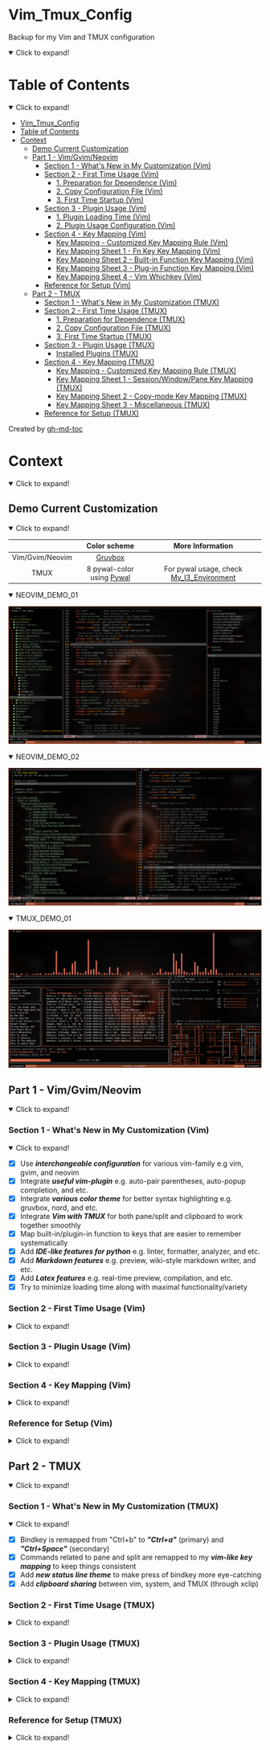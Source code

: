 # Vim_Tmux_Config
Backup for my Vim and TMUX configuration

<details open>
<summary>Click to expand!</summary>

Table of Contents
=================
<details open>
<summary>Click to expand!</summary>

* [Vim_Tmux_Config](#vim_tmux_config)
* [Table of Contents](#table-of-contents)
* [Context](#context)
   * [Demo Current Customization](#demo-current-customization)
   * [Part 1 - Vim/Gvim/Neovim](#part-1---vimgvimneovim)
      * [Section 1 - What's New in My Customization (Vim)](#section-1---whats-new-in-my-customization-vim)
      * [Section 2 - First Time Usage (Vim)](#section-2---first-time-usage-vim)
         * [1. Preparation for Dependence (Vim)](#1-preparation-for-dependence-vim)
         * [2. Copy Configuration File (Vim)](#2-copy-configuration-file-vim)
         * [3. First Time Startup (Vim)](#3-first-time-startup-vim)
      * [Section 3 - Plugin Usage (Vim)](#section-3---plugin-usage-vim)
         * [1. Plugin Loading Time (Vim)](#1-plugin-loading-time-vim)
         * [2. Plugin Usage Configuration (Vim)](#2-plugin-usage-configuration-vim)
      * [Section 4 - Key Mapping (Vim)](#section-4---key-mapping-vim)
         * [Key Mapping - Customized Key Mapping Rule (Vim)](#key-mapping---customized-key-mapping-rule-vim)
         * [Key Mapping Sheet 1 - Fn Key Key Mapping (Vim)](#key-mapping-sheet-1---fn-key-key-mapping-vim)
         * [Key Mapping Sheet 2 - Built-in Function Key Mapping (Vim)](#key-mapping-sheet-2---built-in-function-key-mapping-vim)
         * [Key Mapping Sheet 3 - Plug-in Function Key Mapping (Vim)](#key-mapping-sheet-3---plug-in-function-key-mapping-vim)
         * [Key Mapping Sheet 4 - Vim Whichkey (Vim)](#key-mapping-sheet-4---vim-whichkey-vim)
      * [Reference for Setup (Vim)](#reference-for-setup-vim)
   * [Part 2 - TMUX](#part-2---tmux)
      * [Section 1 - What's New in My Customization (TMUX)](#section-1---whats-new-in-my-customization-tmux)
      * [Section 2 - First Time Usage (TMUX)](#section-2---first-time-usage-tmux)
         * [1. Preparation for Dependence (TMUX)](#1-preparation-for-dependence-tmux)
         * [2. Copy Configuration File (TMUX)](#2-copy-configuration-file-tmux)
         * [3. First Time Startup (TMUX)](#3-first-time-startup-tmux)
      * [Section 3 - Plugin Usage (TMUX)](#section-3---plugin-usage-tmux)
         * [Installed Plugins (TMUX)](#installed-plugins-tmux)
      * [Section 4 - Key Mapping (TMUX)](#section-4---key-mapping-tmux)
         * [Key Mapping - Customized Key Mapping Rule (TMUX)](#key-mapping---customized-key-mapping-rule-tmux)
         * [Key Mapping Sheet 1 - Session/Window/Pane Key Mapping (TMUX)](#key-mapping-sheet-1---sessionwindowpane-key-mapping-tmux)
         * [Key Mapping Sheet 2 - Copy-mode Key Mapping (TMUX)](#key-mapping-sheet-2---copy-mode-key-mapping-tmux)
         * [Key Mapping Sheet 3 - Miscellaneous (TMUX)](#key-mapping-sheet-3---miscellaneous-tmux)
      * [Reference for Setup (TMUX)](#reference-for-setup-tmux)

Created by [gh-md-toc](https://github.com/ekalinin/github-markdown-toc)

</details>

# Context
<details open>
<summary>Click to expand!</summary>

## Demo Current Customization
<details open>
<summary>Click to expand!</summary>

|                 | Color scheme                                                     | More Information                                                                           |
| :-------------: | :--------------------------------------------------------------: | :----------------------------------------------------------------------------------------: |
| Vim/Gvim/Neovim | [Gruvbox](https://github.com/morhetz/gruvbox)                    |                                                                                            |
| TMUX            | 8 pywal-color using [Pywal](https://github.com/dylanaraps/pywal) | For pywal usage, check [My_I3_Environment](https://github.com/JordanWu1997/I3_Sway_Config) |


<details open>
<summary>NEOVIM_DEMO_01</summary>

![alt text](./demo/NEOVIM_DEMO_01.png "Title")

</details>

<details open>
<summary>NEOVIM_DEMO_02</summary>

![alt text](./demo/NEOVIM_DEMO_02.png "Title")

</details>

<details open>
<summary>TMUX_DEMO_01</summary>

![alt text](./demo/TMUX_DEMO_01.png "Title")

</details>
</details>

## Part 1 - Vim/Gvim/Neovim
<details open>
<summary>Click to expand!</summary>

### Section 1 - What's New in My Customization (Vim)
<details open>
<summary>Click to expand!</summary>

- [x] Use **_interchangeable configuration_** for various vim-family e.g vim, gvim, and neovim
- [x] Integrate **_useful vim-plugin_** e.g. auto-pair parentheses, auto-popup completion, and etc.
- [x] Integrate **_various color theme_** for better syntax highlighting e.g. gruvbox, nord, and etc.
- [x] Integrate **_Vim with TMUX_** for both pane/split and clipboard to work together smoothly
- [x] Map built-in/plugin-in function to keys that are easier to remember systematically
- [x] Add **_IDE-like features for python_** e.g. linter, formatter, analyzer, and etc.
- [x] Add **_Markdown features_** e.g. preview, wiki-style markdown writer, and etc.
- [x] Add **_Latex features_** e.g. real-time preview, compilation, and etc.
- [x] Try to minimize loading time along with maximal functionality/variety

</details>

### Section 2 - First Time Usage (Vim)
<details>
<summary>Click to expand!</summary>

#### 1. Preparation for Dependence (Vim)

1. Common Requirement
- __Curl__ [for plugin manager setup]
    ```bash
    # For Fedora
    dnf install curl
    ```
- __Web browser with markdown extension__ (e.g. google-chrome, Firefox, and etc.) [for markdown preview]
    ```bash
    # For Fedora
    dnf install firefox
    ```
- __PDF viewer__ (e.g. zathura, Okular) [for latex preview]
    ```bash
    # For Fedora
    dnf install zathura*
    ```

2. Requirement for Diverse Vim
- __Vim__
    - version >= __7.0__
    - clipboard option is on (+clipboard) [for sharing system clipboard]
    - python3 option is on (+python3/dyn) [for python completion]
    ```bash
    # Check vim version and other options
    vim --version
    ```
- __Gvim__
    - version >= __7.0__
    - gvim already shipped with clipboard and python3 options
    ```bash
    # Check gvim version and other options
    vim --version
    ```
- __Neovim__
    - version >= __0.4__
    - neovim already shipped with clipboard and python3 options
    ```bash
    # Check nvim version and other options
    nvim --version
    ```
3. Requirement for Python Completion
- __ipython__ (version >= __7.20__) [python consoler]
    ```bash
    # Python3
    pip install ipython
    ```
- __jedi__ for jedi [python code analyzer]
    ```bash
    # Python3
    pip install jedi
    ```
- __pynvim__ for deoplete neovim plugin usage [python code analyzer]
    ```bash
    # Python3
    pip install pynvim
    ```
- __ipdb__ for ipdb [python breakpoint maker]
    ```bash
    # Python3
    pip install ipdb
    ```

4. Requirements for Basic Latex Compilation
- __texlive__ [latex suite]
    ```bash
    # For Fedora
    dnf install texlive-scheme-basic
    ```

#### 2. Copy Configuration File (Vim)
- __Vim/Gvim__
    1. copy "vimrc" to $HOME (current user's home)
    2. rename "vimrc" to ".vimrc"
    ```bash
    cp vimrc $HOME/.vimrc
    ```
- __Neovim__
    1. copy "vimrc" to $HOME/.config/nvim (create one if not exists)
    2. rename "vimrc" to "init.vim"
    ```bash
    mkdir -p $HOME/nvim
    cp vimrc $HOME/nvim/init.vim
    ```

#### 3. First Time Startup (Vim)
- Following installation should start automatically at the first time startup
    1. vim-plug (plug manager) installation via __curl__
        - If not working, try manually install vim-plug (also within this repository)
            ```bash
            # For vim/gvim
            cp -r vim/autoload $HOME/.vim
            # For neovim
            cp -r vim/autoload $HOME/.config/nvim
            ```
    2. vim plugin installation via __vim-plug__
        - If not working, try manually install vim-Plug
            ```bash
            # In vim command line mode
            :Pluginstall
            ```

</details>

### Section 3 - Plugin Usage (Vim)
<details>
<summary>Click to expand!</summary>

#### 1. Plugin Loading Time (Vim)
- Enable too much plugins may slow down your vim. You can check your loading time with following command
- For managing plugins enable/disable, see next section (Plugin usage configuration)
```bash
# For vim/gvim
vim --startuptime /tmp/startup.log FILE_TO_TEST +q && vim /tmp/startup.log
# For neovim
vim --startuptime /tmp/startup.log FILE_TO_TEST +q && vim /tmp/startup.log
```

#### 2. Plugin Usage Configuration (Vim)
for more details, check sections in vimrc

- Plugin usage can be configured in the first section of vimrc
    ```vim
    " ============================================================================
    " Vim and Neovim settings
    " ============================================================================
    " Select vim-plug to load, set GUI color (real color) support, and etc.
    " Assign 0 to disable plug option
    ```
- Detect using neovim or not (automatic detection)
    - Neovim is better for loading tons of plugins
    - Neovim configuration path is different from vim
    ```vim
    " Use vim or neovim (Auto-detect)
    let USING_NEOVIM = has('nvim')
    let USING_VIM = !USING_NEOVIM
    ```
- Check if using vim 8.0 or higher
    - If vim version is less than 8.0, some function is not available (e.g. terminal)
    - Required for
        - [Built-in] terminal mode
        - [Plug-in] vim-polyglot (multi-language support)
        - [Plug-in] ale (multi-languages syntax highlight)
    ```vim
    " Check if vim version >= 8.0 (also for neovim >= 0.5)
    let USING_VIM8 = 1
    ```
- Customize vim color scheme
    - For fancy symbol support, nerd font is needed (check https://github.com/ryanoasis/nerd-fonts )
    - For pywal theme support, pywal is needed (check https://github.com/dylanaraps/pywal ),
      also remember to change the directory path to your $HOME/.cache/wal
    ```vim
    " Customize vim theme (Include colorscheme and statusline)
    let USING_CUSTOMIZED_THEME = 1
    " Fancy symbols (Mainly affect lightline and nerdtree icon)
    let USING_FANCY_SYMBOLS = 1
    " Wal theme support (Xresources colortheme support, check pywal)
    "let USING_WAL_THEME = isdirectory('/home/jordankhwu/.cache/wal')
    let USING_WAL_THEME = 0
    ```
- Extra vim-plug
    - Extra plug for productivity (or enhance vim-built in function)
    - Including
        - [Plug-in] vim-startify (start page for empty buffer)
        - [Plug-in] goyo (distraction-free editor)
        - [Plug-in] limelight (light-off with goyo)
        - [Plug-in] yankring (clipboard history)
        - [Plug-in] vim-peekaboo (vim register viewer/manager)
        - [Plug-in] vim-markbar (vim mark viewer/manager)
        - [Plug-in] vim-easymotion (physical movement)
        - [Plug-in] AutoComplPop (auto completion pop-up)
        - [Plug-in] FixedTaskList (find TODO tag in vim)
        - [Plug-in] vim-hexokinase (hex color code color highlight support)
    ```vim
    " Extra vim-plug (Include easymotion, yankring, autocolpop, and etc.)
    let USING_EXTRA_PLUG = 1
    ```
- Coding tool vim-plug
    - Tools for coding, git, language syntax highlight
    - Including
        - [Plug-in] vim-polyglot (multi-language support)
        - [Plug-in] ale (multi-language syntax highlight)
        - [Plug-in] neoformat (code formatter)
        - [Plug-in] rainbow (pair bracket highlight)
        - [Plug-in] indentLine (indent line indicator)
        - [Plug-in] vim-indent-guides (indent highlight)
        - [Plug-in] vim-indent-object (add indent object to vim)
        - [Plug-in] vim-visual-multi (multiple cursors)
        - [Plug-in] vim-fugitive (git toolbox)
        - [Plug-in] vim-gitgutter (git diff highlight)
    ```vim
    " Coding tools vim-plug (Include syntax support, git function, and etc.)
    let USING_CODING_TOOL_PLUG = 1
    ```
- Python completion vim-plug
    - Tools for python completion
    - Requirements must be satisfied (check python completion preparation at the first session)
    - Including
        - [Plug-in] nvim-yarp (yet another remote plugin framework for neovim)
        - [Plug-in] vim-hug-neovim-rpc (plugin bridge from neovim to vim)
        - [Plug-in] deoplete-jedi (python completion)
        - [Plug-in] jedi-vim (definition and feature finder)
    ```vim
    " Python Completion (Use deoplete and jedi, neovim is recommended to be used)
    let USING_PYTHON_COMPLETION = 1
    " Python that used to install jedi, pynvim and python packages for completion
    let PYTHON_FOR_COMPLETION = '/home/jordankhwu/anaconda3/bin/python'
    ```
- GUI support
    - Functions for external GUI software
    - Requires
        - Latex previewer
        - Markdown previewer
    ```vim
    " Support of external GUI software (e.g. Okular, Google-chrome, and etc.)
    let USING_GUI_SOFTWARE = 1
    " Web browser for markdown preview
    let WEBBROWSER = 'brave-browser'
    ```

</details>

### Section 4 - Key Mapping (Vim)
<details>
<summary>Click to expand!</summary>

#### Key Mapping - Customized Key Mapping Rule (Vim)
<details open>
<summary>Click to expand!</summary>

> _1. Key Mapping should not be much different from the original VIM_
- To make life easier instead of filled up with bloated key mapping
> _2. Every function (motion) should start with a leader key for most of time_
- To prevent conflict with built-in hotkey or other program hotkeys
- In this configuration, leader key is __SPACE__ key
> 3. _Key mapping should be related to the name of the function_
- Make it easier to remember or connect
- e.g. "no wrap" function is mapped to `[Space]`+`[w]`+`[p]`

</details>

#### Key Mapping Sheet 1 - Fn Key Key Mapping (Vim)
<details>
<summary>Click to expand!</summary>

1. Function Key Key Mapping

| VIM-Mode | Key Mapping      | Function                        | Description                      | Note                                                    |
| :------: | :--------------: | :-----------------------------: | :------------------------------: | :-----------------------------------------------------: |
| N/V      | (`[LK]`)+`[F1]`  | (Previous)/Next Buffer          | Switch between buffers           |                                                         |
| N/V      | (`[LK]`)+`[F2]`  | (Previous)/Next Tab             | Switch between tabs              |                                                         |
| N/V      | `[F3]`           | Nerdtree current file           | Show current file location       |                                                         |
| N/V      | `[LK]`+`[F3]`    | Toggle Nerdtree                 | On/Off NerdTree plugin           |                                                         |
| N/V      | `[F4]`           | Markdown/Latex previewer        | Open external Viewer             | Only for .md or .tex file                               |
| N/V      | `[LK]`+`[F4]`    | Toggle Tagbar                   | On/Off Tagbar plugin             |                                                         |
| N/V      | (`[LK]`)+`[F5]`  | Toggle (Rel)/Abs line number    | On/Off rel/abs line number       |                                                         |
| N/V      | `[F6]`           | Toggle fold column (short-4)    | On/Off fold column (short-4)     | For easier code fold visualization                      |
| N/V      | `[LK]`+`[F6]`    | Toggle fold column (long-8)     | On/Off fold column (long-8)      | For easier code fold visualization                      |
| N/V      | `[F7]`           | Toggle show line border         | On/Off highlight 79th character  | VIM recommends at most 78 characters for one line       |
| N/V      | `[LK]`+`[F7]`    | Toggle show line border         | On/Off highlight 79th column     | VIM recommends at most 78 characters for one line       |
| N/V      | `[F8]`           | Toggle highlight comment        | On/Off highlight code comment    | Assign brighter color to comment to highlight it        |
| N/V      | `[LK]`+`[F8]`    | Toggle highlight fold           | On/Off highlight  vim fold       | Assign brighter color to comment to highlight it        |
| N/V      | `[F9]`           | Toggle indent highlight (line)  | On/Off indent highlight (line)   |                                                         |
| N/V      | `[LK]`+`[F9]`    | Toggle indent highlight (block) | On/Off indent highlight (block)  |                                                         |
| N/V      | (`[LK]`)+`[F10]` | (Load)/Save vim layout          | Load/Save vim layout             | Including pane split, folds, and etc.                   |
| N/V      | (`[LK]`)+`[F11]` | (Off)/On synchronized cursor    | Off/On synchronized cursor       | Need to execute in every pane that wants to synchronize |
| N/V      | (`[LK]`)+`[F12]` | (Exit)/Enter terminal mode      | Exit/Enter terminal mode         |                                                         |

</details>

#### Key Mapping Sheet 2 - Built-in Function Key Mapping (Vim)
<details>
<summary>Click to expand!</summary>

1. Buffer/Tab Key Mapping

| VIM-Mode | Key Mapping              | Function               | Description            | Note |
| :------: | :----------------------: | :--------------------: | :--------------------: | :--: |
| N/V      | `[LK]`+`[b]`+`[b]`       | Add new buffer         | Add new buffer         |      |
| N/V      | `[LK]`+`[b]`+`[d]`+`[d]` | Close current buffer   | Close current buffer   |      |
| N/V      | `[LK]`+`[Shift]`+`[j/k]` | Go to next/prev buffer | Go to next/prev buffer |      |
| N/V      | `[LK]`+`[t]`+`[t]`       | Add new tab            | Add new tab            |      |
| N/V      | `[LK]`+`[t]`+`[d]`+`[d]` | Close current tab      | Close current tab      |      |
| N/V      | `[LK]`+`[Shift]`+`[l/h]` | Go to next/prev tab    | Go to next/prev tab    |      |
| N/V      | `[LK]`+`[Shift]`+`[./,]` | Move tab to next/prev  | Move tab to next/prev  |      |

2. Split/Window Key Mapping

| VIM-Mode | Key Mapping                          | Function                          | Description                        | Note                                                            |
| :------: | :----------------------------------: | :-------------------------------: | :--------------------------------: | :-------------------------------------------------------------: |
| N/V      | `[Ctrl]`+`[w]`+`[s/v]`               | Add new split Horizontal/Vertical | Add new split Horizontal/Vertical  |                                                                 |
| N/V      | `[Ctrl]`+`[h/j/k/l]`                 | Move between vim splits           | Move between splits (L/D/U/R)      | With plugin, you can even move between TMUX pane and VIM splits |
| N/V      | `[Ctrl]`+`[w]`+`[h/j/k/l]`           | Move between vim splits           | Move between splits (L/D/U/R)      |                                                                 |
| N/V      | `[Ctrl]`+`[w]`+`[Shift]`+`[h/j/k/l]` | Move current split (L/D/U/R)      | Move current split (L/D/U/R)       |                                                                 |
| N/V      | `[Alt]`+`[h/j/k/l]`                  | Resize current split size         | Resize current split size          |                                                                 |
| N/V      | `[Ctrl]`+`[w]`+`[=]`                 | Re-split splits equally           | Re-split splits equally            | Here =(equal sign) for equally split                            |
| N/V      | `[LK]`+`[r]`+`[1/2]`                 | Resize current split to 10/20rows | Resize current split to 10/20 rows | For terminal pane resize                                        |

3. Code Folding Key Mapping

| VIM-Mode | Key Mapping             | Function                     | Description                              | Note         |
| :------: | :---------------------: | :--------------------------: | :--------------------------------------: | :----------: |
| N/V      | (`[LK]`)+`[F10]`        | Load/Save layout and folding | Load/Save current split and code folding |              |
| N/V      | `[z]`+`[k/j]`           | Go to Prev/Next folding      | Go to Prev/Next folding                  | Vim built-in |
| N/V      | `[z]`+`[o/c]`           | Open/Close current folding   | Open/Close current folding               | Vim built-in |
| N/V      | `[z]`+`[Shift]`+`[r/m]` | Show/Close all foldings      | Show/Close all foldings                  | Vim built-in |
| V        | `[Shift]`+`[k/j]`       | Move selection block up/down | Move selection block up/down             |              |

4. Diff Mode Key Mapping

| VIM-Mode | Key Mapping          | Function                           | Description                        | Note                                        |
| :------: | :------------------: | :--------------------------------: | :--------------------------------: | :-----------------------------------------: |
| N/V      | `[LK]`+`[d]`+`[s/v]` | Add diff split Horizontal/Vertical | Add diff split Horizontal/Vertical |                                             |
| N/V      | `[Lk]`+`[d]`+`[j/k]` | Jump to next/prev diff             | Jump to next/prev diff             |                                             |
| N/V      | `[Lk]`+`[d]`+`[g]`   | Get diff from neighbor pane        | Get diff from neighbor pane        | Recommend to use with visual mode selection |
| N/V      | `[Lk]`+`[d]`+`[p]`   | Put diff to neighbor pane          | Put diff to neighbor pane          | Recommend to use with visual mode selection |
| N/V      | `[Lk]`+`[d]`+`[u]`   | Update diff                        | Update diff                        |                                             |

5. Spell Mode Key Mapping

| VIM-Mode | Key Mapping              | Function                                   | Description                                | Note                              |
| :------: | :----------------------: | :----------------------------------------: | :----------------------------------------: | :-------------------------------: |
| N/V      | `[LK]`+`[s]`             | Toggle spell mode                          | Toggle spell mode                          | Here s for (s)pell                |
| N/V      | `[LK]`+`[s]`+`[j/k]`     | Jump to prev/next bad word                 | Jump to pre/next bad word                  |                                   |
| N/V      | `[LK]`+`[s]`+`[a]`+`[g]` | Add word to good word list spell mode      | Add word to good word list spell mode      | Here a for (a)dd, g for (g)ood    |
| N/V      | `[LK]`+`[s]`+`[r]`+`[g]` | Remove word from good word list spell mode | Remove word from good word list spell mode | Here r for (r)emove, g for (g)ood |
| N/V      | `[LK]`+`[s]`+`[a]`+`[b]` | Add word to bad word list spell mode       | Add word to bad word list spell mode       | Here a for (a)dd, b for (b)ad     |
| N/V      | `[LK]`+`[s]`+`[r]`+`[b]` | Remove word from bad word list spell mode  | Remove word from bad word list spell mode  | Here r for (r)emove, b for (b)ad  |


6. Miscellaneous Function Key Mapping

| VIM-Mode | Key Mapping           | Function                          | Description                       | Note                                            |
| :------: | :-------------------: | :-------------------------------: | :-------------------------------: | :---------------------------------------------: |
| I        | `[k]`+`[j]`           | Esc (escape form insert mode)     | Esc (escape form insert mode)     |                                                 |
| N/V      | `[Shift]`+`[k]`       | Search current word in manual     | Search current word in manual     |                                                 |
| N/V      | `[LK]`+`[d]`+`[d]`    | Close current buffer              | Close current buffer              | Here d for (d)eletion                           |
| N/V      | `[LK]`+`[w]`+`[p]`    | Toggle line wrap                  | On/Off line wrap                  | Here wp for (w)ra(p)                            |
| N/V      | `[LK]`+`[s]`+`[t]`    | Toggle list (trailing chars)      | On/Off list (trailing characters) | Here st for li(s)(t)                            |
| N/V      | `[LK]`+`[/]`          | Toggle search highlight           | On/Off search highlight           |                                                 |
| N/V      | `[LK]`+`[m]`+`[k]`    | Show all vim marks                | Show all vim marks                | This shows marks using fzf instead vim built-in |
| N/V      | `[LK]`+`[r]`+`[g]`    | Show all vim registers            | Show all vim registers            | Here re for (re)gister                          |
| N/V      | `[LK]`+`[a]`+`[b]`    | Show all vim abbreviates          | Show all vim abbreviates          | Here ab for (ab)reviation                       |
| N/V      | `[LK]`+`[c]`+`[h/v]`  | Toggle Horizontal/Vertical cursor | On/Off Horizontal/Vertical cursor |                                                 |
| N/V      | `[LK]`+`[g]`+`[o/i]`  | Show all cursor jump              | Show all cursor jump              | `[g/Ctrl]`+`[o/i]` jump backwards/forwards      |
| N/V      | `[LK]`+`[g]`+`[;/,]`  | Show all file change              | Show all file change              | `[g]`+`[;/,]` go to earlier/later change        |

</details>

#### Key Mapping Sheet 3 - Plug-in Function Key Mapping (Vim)
<details>
<summary>Click to expand!</summary>

1. File/Code Browsing Key Mapping
- Note: Fzf is needed for file browsing

| VIM-Mode | Key Mapping                     | Function                              | Description                           | Note                       |
| :------: | :-----------------------------: | :-----------------------------------: | :-----------------------------------: | :------------------------: |
| N/V      | `[F3]`                          | Nerdtree Current Files                | Show current file location            |                            |
| N/V      | `[LK]`+`[F3]`                   | Toggle Nerdtree                       | On/Off NerdTree plugin                |                            |
| N        | `[s/v]`                         | Open file in split/vsplit pane        | Open file in split/vsplit pane        | In NERDTree pane           |
| N        | `[g]`+`[s/v]`                   | Preview file in split/vsplit pane     | Preview file in split/vsplit pane     | In NERDTree pane           |
| N        | `[c]`+`[d]`                     | Change pwd to selected location       | Change pwd to selected location       | In NERDTree pane           |
| N        | `[Shift]`+`[c]`+`[Shift]`+`[d]` | Change tree root to selected location | Change tree root to selected location | In NERDTree pane           |
| N/V      | `[LK]`+`[F4]`                   | Toggle Tagbar                         | On/Off Tagbar plugin                  |                            |
| N        | `[LK]`+`[f]`+`[f]`+`[s]`        | List files under input directory      | List files under input directory      |                            |
| N        | `[LK]`+`[f]`+`[l]`+`[c]`        | Locate files matched input            | Locate files matched input name       | Use system locate command  |
| N        | `[LK]`+`[f]`+`[r]`+`[g]`        | Find files with input pattern         | Find files matched input pattern      | Use system ripgrep command |
| N        | `[LK]`+`[f]`+`[f]`+`[t]`        | Select file type for current          | Select file type for current file     |                            |
| N        | `[LK]`+`[f]`+`[c]`+`[d]`        | Show all command in vim now　         | Show all command in vim now           | 　                         |
| N        | `[LK]`+`[f]`+`[n]`+`[m]`        | Show all normal mode mapping          | Show all normal mode mapping          |                            |
| N        | `[LK]`+`[f]`+`[h]`+`[t]`        | Show all helptags in vim-help         | Show all helptags in vim-help         |                            |

2. Python Coding Key Mapping
- Note: Jedi is needed for python code analysis (Check https://github.com/davidhalter/jedi )
- Note: All below functions only work in .py files

| VIM-Mode | Key Mapping                  | Function                      | Description                       | Note                        |
| :------: | :--------------------------: | :---------------------------: | :-------------------------------: | :-------------------------: |
| N/V      | `[Shift]`+`[k]`              | Search current word in doc    | Search current word in python doc |                             |
| N/V      | `[LK]`+`[p]`+`[n]`           | Find current word occurrences | Find current word occurrences     | Here p for (p)ython         |
| N/V      | `[LK]`+`[p]`+`[a]`           | Find current word assignment  | Find current word assignment      |                             |
| N/V      | `[LK]`+`[p]`+`[d]`           | Show current word definition  | Show current word definition      |                             |
| N/V      | `[LK]`+`[p]`+`[m]`           | Show current word init.py     | Show current word init.py         |                             |
| N/V      | `[LK]`+`[p]`+`[Shift]`+`[m]` | Show input module init.py     | Show input module init.py         |                             |
| N        | `[LK]`+`[p]`+`[i]`           | Run isort formatter           | Run isort formatter (modules)     | isort needs to be installed |
| N        | `[LK]`+`[p]`+`[y]`           | Run yapf formatter            | Run yapf formatter (PEP8)         | yapf needs to be installed  |

3. Miscellaneous Function Key Mapping
- Useful tool (Note: startup by default)

| VIM-Mode | Key Mapping                   | Function                        | Description                           | Note                      |
| :------: | :---------------------------: | :-----------------------------: | :-----------------------------------: | :-----------------------: |
| N/V      | `[LK]`+`[c]`+`[c/y]`          | Comment (and copy) current line | Comment (and copy) current line       | NerdCommenter             |
| N/V      | `[LK]`+`[c]`+`[u]`            | Uncomment current line          | Uncomment current line                | NerdCommenter             |
| N/V      | `[LK]`+`[Backtick]`           | Select vim pane                 | Select vim pane in tabs and splits    | vim-choosewin             |
| N/V      | `[LK]`+`[z]`                  | Toggle maximize current split   | On/Off maximize current split         | vim-maximizer             |
| N/V      | `[Ctrl]`+`[w]`+`[z]`          | Toggle maximize current split   | On/Off maximize current split         | vim-maximizer             |
| N/V      | `[y]`+`[s]`+`[a]`+`[w]`+`["]` | Add wrapped quotation/bracket   | From word to "word"                   | vim-surrounder            |
| N/V      | `[d]`+`[s]`+`[a]`+`[w]`+`["]` | Del wrapped quotation/bracket   | From "word" to word                   | vim-surrounder            |
| N/V      | `[c]`+`[s]`+`[']`+`["]`       | Change quotation/bracket        | From 'word' to "word"                 | vim-surrounder            |
| N/V/I    | `[LK]`+`[Enter]`              | Toggle auto-completion pop-up   | On/Off auto-completion pop-up         | autocomplpop              |
| N/V/I    | `[Alt]`+`[']`                 | Toggle auto-pair                | On/Off auto-pair quotation/bracket    | auto-pairs                |
| N/V/I    | `[Alt]`+`[;]`                 | Jump to next pairs              | Jump to next paired quotation/bracket | auto-pairs                |
| I        | `[Alt]`+`[w]`                 | Auto-pair fastwrap              | Auto-pair fastwrap current pairs      | Example: ()test -> (test) |
| N        | `[LK]`+`[v]`+`[w]`            | Open vimwiki index page         | Open vimwiki index page               | vimwiki                   |
| N        | `[LK]`+`[v]`+`[i]`            | Open vimwiki diary index page   | Open vimwiki diary index page         | vimwiki                   |

- Extra plug (Note: "let using_extra_plug = 1" must be set in vimrc)

| VIM-Mode | Key Mapping          | Function                     | Description                  | Note           |
| :------: | :------------------: | :--------------------------: | :--------------------------: | :------------: |
| N/V      | `[LK]`+`[h/j/k/l]`   | Quick move in four direction | Quick move in four direction | vim-easymotion |
| N/V      | `[LK]`+`[y]`+`[s]`   | Show yank history            | Show yank history            | yankring       |
| N/V      | `[y]`+`[n/p]`        | Paste next/prev clipped item | Paste next/prev clipped item | yankring       |
| N/V      | `[LK]`+`[g]`+`[y]`   | Distraction-free mode        | Distraction-free mode        | goyo           |

- Coding tool (Note: "let using_coding_tool_plug = 1" must be set in vimrc)

| VIM-Mode | Key Mapping                           | Function                        | Description                                        | Note                                                          |   |
| :------: | :-----------------------------------: | :-----------------------------: | :------------------------------------------------: | :-----------------------------------------------------------: |   |
| N        | `[Alt]`+`[n]`                         | Enter visual-multi mode         | Enter visual-multi mode with selected word         | Press n to next word; q to ignore word, Q to erase word mark  |   |
| N        | `[Alt]`+`[a]`                         | Enter visual-multi mode         | Enter visual-multi mode with all selected word     | Press n to next word; q to ignore word, Q to erase word mark  |   |
| N        | `[Alt]`+`[Shift]`+`[j/k]`             | Add vertical multi-cursor       | Enter visual-multi mode and add vertical cursor    |                                                               |   |
| N/V      | `[LK]`+`[a]`+`[l]`                    | Toggle ALE                      | On/Off ALE                                         | Enabled at startup                                            |   |
| N/V      | `[LK]`+`[a]`+`[j/k]`                  | Go to Next/Prev ALE linter      | Go to Next/Prev ALE linter                         |                                                               |   |
| N/V      | `[LK]`+`[g]`+`[g]`                    | Toggle GitGutter                | On/Off GitGutter                                   | Disabled at startup                                           |   |
| N/V      | `[LK]`+`[g]`+`[h]`+`[s/l/n]`          | Toggle GitGutter highlight      | Toggle GitGutter highlight symbol/line/line number |                                                               |   |
| N/V      | `[LK]`+`[g]`+`[j/k]`                  | Go to Next/Prev git hunks       | Go to Next/Prev git hunks                          | Hunk means changed block                                      |   |
| N/V      | `[LK]`+`[g]`+`[Shift]`+`[p]`          | Hunk preview (before changed)   | Hunk preview (before changed)                      | Here p for (p)review                                          |   |
| N/V      | `[LK]`+`[g]`+`[Shift]`+`[f]`          | Fold all unchanged lines        | Fold all unchanged lines                           |                                                               |   |
| N/V      | `[LK]`+`[g]`+`[Shift]`+`[s]`          | Stage current hunk              | Stage current hunk                                 | Here s for (s)tage                                            |   |
| N/V      | `[LK]`+`[g]`+`[Shift]`+`[u]`          | Restore current hunk            | Restore current hunk                               | Like vim undo                                                 |   |
| N/V      | `[LK]`+`[g]`+`[s]`                    | Summary of current git repo     | Summary of current git repo                        | Here s for (s)ummary                                          |   |
| N/V      | `[LK]`+`[g]`+(`[Shift]`)+`[d]`        | Git diff (all unstaged files)   | Git diff (all unstaged files)                      |                                                               |   |
| N/V      | `[LK]`+`[g]`+(`[Shift]`)+`[a]`        | Git add (all unstaged files)    | Git add (all unstaged files)                       |                                                               |   |
| N/V      | `[LK]`+`[g]`+(`[Shift]`)+`[c]`        | Git commit all staged files     | Git commit all staged files)                       |                                                               |   |
| N/V      | `[LK]`+`[g]`+`[Shift]`+`[b]`          | Git blame current file          | Git blame current file                             |                                                               |   |

</details>

#### Key Mapping Sheet 4 - Vim Whichkey (Vim)
<details>
<summary>Click to expand!</summary>

- Most leader key related key mapping is mapped by which-key plugins which will show useful hints when leader key
and following keys are pressed. Table below includes some frequently used key mappings.

| `[LK]` + | Function    | Description     |
| :------: | :---------: | :-------------: |
| `a`      | Ale         | Linter          |
| `b`      | Buffer      | Built-in buffer |
| `c`      | Commenter   | Commenter       |
| `d`      | Diff        | Built-in diff   |
| `f`      | Fzf         | File-browser    |
| `g`      | Git         |                 |
| `m`      | Mark/Manual | Built-in mark   |
| `p`      | Python      |                 |
| `s`      | Spell       | Built-in spell  |
| `t`      | Tab         | Built-in tab    |
| `v`      | Vim-wiki    | Note-taking     |
| `y`      | Yank        | Yank manager    |
| `s`+`l`  | Statusline  | Status line     |
| `c`+`s`  | Colorscheme | Color scheme    |

</details>
</details>

### Reference for Setup (Vim)
<details>
<summary>Click to expand!</summary>

- http://fisadev.github.io/fisa-vim-config/
- http://www.viemu.com/a_vi_vim_graphical_cheat_sheet_tutorial.html
- https://github.com/ryanoasis/nerd-fonts/
- https://github.com/sbdchd/Neoformat
- https://github.com/amix/vimrc/blob/master/vimrcs/basic.vim
- https://vim.wikia.com/wiki/Disable_beeping
- https://blog.gtwang.org/useful-tools/how-to-use-vim-as-a-hex-editor/
- https://github.com/junegunn/vim-plug
- https://krehwell.com/blog/Open%20Markdown%20Previewer%20Through%20Vim
- https://github.com/shengjunlin/vimrc
- http://nadypan.blogspot.com/2014/01/vim-fold.html
- https://github.com/yangyangwithgnu/use_vim_as_ide
- https://factorpad.com/tech/vim-cheat-sheet.html#structure
- https://github.com/wsdjeg/vim-galore-zh_cn
- https://github.com/mhinz/vim-galore
- https://ahuigo.github.io/b/vim/vim-var#/
- https://learnvimscriptthehardway.stevelosh.com/chapters/24.html

</details>
</details>

## Part 2 - TMUX
<details open>
<summary>Click to expand!</summary>

### Section 1 - What's New in My Customization (TMUX)
<details open>
<summary>Click to expand!</summary>

- [x] Bindkey is remapped from "Ctrl+b" to **_"Ctrl+a"_** (primary) and **_"Ctrl+Space"_** (secondary)
- [x] Commands related to pane and split are remapped to my **_vim-like key mapping_** to keep things consistent
- [x] Add **_new status line theme_** to make press of bindkey more eye-catching
- [x] Add **_clipboard sharing_** between vim, system, and TMUX (through xclip)

</details>

### Section 2 - First Time Usage (TMUX)
<details>
<summary>Click to expand!</summary>

#### 1. Preparation for Dependence (TMUX)

1. Common Requirement
- __Git__ [for TMUX plugin manager setup]
```bash
# For Fedora
dnf install git
```
- __Powerline__ [powerline support for TMUX status line ]
```bash
# For Fedora
dnf install powerline
dnf install tmux-powerline
```

#### 2. Copy Configuration File (TMUX)
- version >= __2.0__
```bash
# Check TMUX version
tmux -V
```

1. Copy Configuration File
- __TMUX__
    1. copy "tmux.conf" to $HOME (current user's home)
    2. rename "tmux.conf" to .tmux.conf
    ```bash
    cp tmux.conf $HOME/.tmux.conf
    ```

#### 3. First Time Startup (TMUX)
- At first time startup, we need to install TMUX plugin manager, load configuration file and install plugins
    1. TMUX plugin manager (TPM) installation
    ```bash
    # In terminal
    git clone https://github.com/tmux-plugins/tpm $HOME/.tmux/plugins/tpm
    ```
    2. Load configuration file
    ```bash
    # Open TMUX in terminal
    tmux
    # In TMUX, press ctrl+b to enter command mode
    # In command mode
    source-file ~/.tmux.conf
    ```
    3. Install plugins
        - Press "Ctrl+Space", then "I"
        - Plugin manager should start installation automatically

</details>

### Section 3 - Plugin Usage (TMUX)
<details>
<summary>Click to expand!</summary>

#### Installed Plugins (TMUX)
- [Plug-in] tmux-prefix-highlight (prefix/mode indicator for status line)
- [Plug-in] tmux-pop (flash when change focus to different pane)
- [Plug-in] tmux-sidebar (nerdtree-like file tree for TMUX)
- [Plug-in] tmux-sessionist (make create/kill session ability easier to use)
- [Plug-in] tmux-resurrect (save TMUX layout, and restore after restart TMUX)
- [Plug-in] tmux-continuum (auto-save, auto-load for tmux-resurrect)
- [Plug-in] vim-tmux-navigator (move between vim and tmux pane seamlessly)
- [Plug-in] tmux-copycat (enhanced TMUX search)
- [Plug-in] tmux-yank (share TMUX clipboard with system clipboard)
- [Plug-in] tmux-open (open TMUX context easily in TMUX copy mode)
- [Plug-in] tmux-logging (logging and screen capturing for TMUX)

</details>

### Section 4 - Key Mapping (TMUX)
<details>
<summary>Click to expand!</summary>

#### Key Mapping - Customized Key Mapping Rule (TMUX)
<details open>
<summary>Click to expand!</summary>

> _1. Key mapping should not be much different from the original TMUX_
- To make life easier instead of filled up with bloated key mapping
> _2. Key mapping should start with bindkey_
- Though more keys is needed, but this can prevent key conflict with other applications
> _3. Window related operations should be mapped related to `[Shift]`+`[']`_
- To make it consistent within TMUX
> _4. Session related operations should be mapped related to `[Alt]`+`[']`_
- To make it consistent within TMUX

</details>

#### Key Mapping Sheet 1 - Session/Window/Pane Key Mapping (TMUX)
- Session

| TMUX-Mode | Key Mapping               | Function                   | Description               | Note                                                   |
| :-------: | :-----------------------: | :------------------------: | :-----------------------: | :----------------------------------------------------: |
| Normal    | `[BK]`+`[Shift]`+`[4]`    | Rename current session     | Rename current session    | `[$]`                                                  |
| Normal    | `[BK]`+`[s]`              | Show all TMUX sessions     | Show all TMUX sessions    |                                                        |
| Normal    | `[BK]`+`[Alt`+`[c]`       | Create new session         | Create new session        | tmux-sessionist                                        |
| Normal    | `[BK]`+`[Alt]`+`[x]`      | Kill current session       | Kill current session      | tmux-sessionist; Default key is `[BK]`+`[&]`           |
| Normal    | `[BK]`+`[Shift]`+`[9/0]`  | Move to prev/next session  | Move to prev/next session | `(` / `)`                                              |
| Normal    | `[BK]`+`[Alt]`+`[Escape]` | Switch to last session     | Switch to last session    | tmux-sesionist; Default key is `[BK]`+`[Shift]`+`[l]`  |
| Normal    | `[BK]`+`[k/j]`            | Move to prev/next session  | Move to prev/next session |                                                        |

- Window

| TMUX-Mode | Key Mapping                   | Function                         | Description                     | Note                        |
| :-------: | :---------------------------: | :------------------------------: | :-----------------------------: | :-------------------------: |
| Normal    | `[BK]`+`[Number]`             | Move to window (number)          | Move to window (number)         |                             |
| Normal    | `[BK]`+`["]`                  | Move to window index             | Move to window index            | Default key is `[BK]`+`[']` |
| Normal    | `[BK]`+`[,]`                  | Rename current window            | Rename current session          |                             |
| Normal    | `[BK]`+`[w]`                  | Show all windows                 | Show all windows                |                             |
| Normal    | `[BK]`+`[Shift]`+`[c]`        | Create new window                | Create new window               | Default key is `[BK]`+`[c]` |
| Normal    | `[BK]`+`[Shift]`+`[x/7]`      | Kill current window              | Kill current window             |                             |
| Normal    | `[BK]`+`[Shift]`+`[Backtick]` | Switch to last window            | Switch to last window           | Default key is `[BK]`+`[l]` |
| Normal    | `[BK]`+`[h/l]`                | Move to next/prev window         | Move to next/prev window        |                             |
| Normal    | `[BK]`+`[Shift]`+`[h/l]`      | Swap window to prev/next window  | Swap window to prev/next window |                             |

- Pane

| TMUX-Mode | Key Mapping                | Function                            | Description                           | Note                                           |
| :-------: | :------------------------: | :---------------------------------: | :-----------------------------------: | :--------------------------------------------: |
| Normal    | `[BK]`+`[Tab]`             | Show all panes                      | Show all panes                        |                                                |
| Normal    | `[BK]`+`[Shift]`+`[-]`     | Split pane vertically               | Split pane vertically                 | Default key is `[BK]`+`[Shift]`+`[']` (`["]`)  |
| Normal    | `[BK]`+`[Shift]`+`[\]`     | Split pane horizontally             | Split pane horizontally               | Default key is `[BK]`+`[Shift]`+`[5]` (`[%]`)  |
| Normal    | `[BK]`+`[q/']`             | Move to pane (number)               | Move to pane (number)                 | Pane number shows on pane                      |
| Normal    | `[Ctrl]`+`[h/j/k/l]`       | Move to pane (L/D/U/R)              | Move to pane (L/D/U/R)                | vim-tmux-navigator                             |
| Normal    | `[BK]`+`[n/p]`             | Move to pane next/previous          | Move to pane next/previous            | Default key is `[BK]`+`[n/p]` next/prev window |
| Normal    | `[BK]`+`[Backtick]`        | Switch to last pane                 | Switch to last pane                   | Default key is `[BK]`+`[;]`                    |
| Normal    | `[BK]`+`[Shift]`+`[j/k]`   | Swap pane to prev/next pane         | Swap pane to prev/next pane           |                                                |
| Normal    | `[BK]`+`[Shift]`+`[n/p]`   | Rotate pane anti-clock/clock wisely | Rotate pane (anti-clock/clock)wisely  | Default key is `[BK]`+`[Ctrl/Alt]`+`[o]`       |
| Normal    | `[BK]`+`[Space]`           | Toggle pane layout                  | Toggle pane layout                    |                                                |
| Normal    | `[BK]`+`[Alt]`+`[h/j/k/l]` | Resize pane to (L/D/U/R)            | Resize pane to (L/D/U/R)              |                                                |

#### Key Mapping Sheet 2 - Copy-mode Key Mapping (TMUX)

| TMUX-Mode | Key Mapping            | Function                      | Description                   | Note                |
| :-------: | :--------------------: | :---------------------------: | :---------------------------: | :-----------------: |
| Normal    | `[BK]`+`[;]`           | Enter copy mode               | Enter copy mode               |                     |
| Normal    | `[BK]`+`[]]`           | Paste selected contents       | Paste selected contents       |                     |
| Normal    | `[BK]`+`[Shift]`+`[3]` | Show all buffer list          | Show all buffer list          | `[#]`               |
| Normal    | `[BK]`+`[=]`           | Paste from buffer list        | Paste from buffer list        |                     |
| Normal    | `[BK]`+`[/]`           | Search and select pattern     | Search and select pattern     | tmux-copy-cat       |
| Normal    | `[BK]`+`[Shift]`+`[t]` | Show time in copy mode        | Show time in copy mode        |                     |
| Copy      | `[v/Space]`            | Start selection               | Start selection               | TMUX built-in clock |
| Copy      | `[Ctrl]`+`[v]`         | Vim-like block selection      | Vim-like block selection      |                     |
| Copy      | `[Shift]`+`[v]`        | Vim-like line selection       | Vim-like line selection       |                     |
| Copy      | `[y]`                  | Vim-like yank selected region | Vim-like yank selected region |                     |
| Copy      | `[;/q/Enter]`          | Quit copy mode                | Quit copy mode                |                     |

#### Key Mapping Sheet 3 - Miscellaneous (TMUX)

| TMUX-Mode | Key Mapping                    | Function                            | Description                        | Note                                              |
| :-------: | :----------------------------: | :---------------------------------: | :--------------------------------: | :-----------------------------------------------: |
| Normal    | `[BK]`+`[Shift]`+`[/]`         | Show all TMUX key mapping           | Show all TMUX key mapping          |                                                   |
| Normal    | `[BK]`+`[Shift]`+`[b]`         | Toggle TMUX status line             | Toggle TMUX status line            |                                                   |
| Normal    | `[BK]`+`[b]`                   | Toggle TMUX borderline              | Toggle TMUX borderline             |                                                   |
| Normal    | `[BK]`+`[Shift]`+`[r]`         | Reload TMUX configuration           | Reload TMUX configuration          | Run source `$HOME/.tmux.conf` file                |
| Normal    | `[BK]`+`[F3]`                  | Sidebar file-tree                   | Sidebar file-tree                  | tmux-sidebar                                      |
| Normal    | `[BK]`+`[Alt]`+`[s/r]`         | Save/Load current session           | Save/Load current session          | tmux-resurrect                                    |
| Normal    | `[BK]`+`[a]`                   | Clear terminal output               | Clear terminal output              | Act like Ctrl-l in terminal                       |
| Normal    | `[BK]`+`[Ctrl]`+`[h]`          | Send Ctrl+h to terminal             | Send Ctrl+h to terminal            | Ctrl+h is alternative backspace for fish shell    |
| Normal    | `[BK]`+`[Ctrl]`+`[k]`          | Send Ctrl+k to terminal             | Send Ctrl+k to terminal            | Ctrl+k is to delete to end of line for fish shell |
| Normal    | `[BK]`+`[Ctrl]`+`[l]`          | Send Ctrl+l to terminal             | Send Ctrl+l to terminal            | Ctrl+l is to clean screen for fish shell          |
| Normal    | `[BK]`+`[Ctrl]`+`[s]`          | Toggle pane synchronization         | Toggle pane synchronization        | Synchronize input for all panes                   |
| Normal    | `[BK]`+`[Shift]`+`[m]`         | Toggle mouse mode                   | Toggle mouse mode                  |                                                   |
| Copy      | `[BK]`+`[o]`                   | Open selected with system default   | Open selected with system default  | tmux-open, open with xdg-open                     |
| Copy      | `[BK]`+`[Ctrl]`+`[o]`          | Open selected with `$EDITOR`        | Open selected with `$EDITOR`       | tmux-open                                         |
| Normal    | `[BK]`+`[m]`                   | Mark current pane                   | Mark current pane                  | Mark pane for following usage                     |
| Normal    | `[BK]`+`[Shift]`+`[;]`         | Swap current pane with marked pane  | Swap current pane with marked pane | Target pane must be marked first                  |
| Normal    | `[BK]`+`[Alt]`+`[Shift]`+`[;]` | Move marked pane to current window  | Move marked pane to current window | Move (merge) marked pane to current window        |

</details>

### Reference for Setup (TMUX)
<details>
<summary>Click to expand!</summary>

- https://leanpub.com/the-tao-of-tmux/read#config
- https://github.com/powerline/powerline
- https://github.com/erikw/tmux-powerline
- https://github.com/tmux-plugins/tmux-resurrect
- https://github.com/tmux-plugins/tmux-sidebar
- https://github.com/tmux-plugins/tmux-yank
- https://github.com/tmux-plugins/tmux-logging
- https://github.com/tmux-plugins/tmux-copycat
- https://github.com/g6ai/dotfiles/tree/master/tmux
- https://danielmiessler.com/study/tmux/
- https://leimao.github.io/blog/Tmux-Tutorial/
- https://github.com/rothgar/awesome-tmux
- https://arcolinux.com/everything-you-need-to-know-about-tmux-status-bar/
- https://b9532026.wordpress.com/2020/12/01/%E5%BC%B7%E5%8C%96tmux%E6%93%8D%E4%BD%9C/
- https://github.com/tmux-plugins/tmux-prefix-highlight
- https://tao-of-tmux.readthedocs.io/zh_CN/latest/manuscript/09-status-bar.html
- https://gist.github.com/markandrewj/ead05ebc20f3968ec07e
- https://github.com/tmux-plugins/tpm

</details>
</details>
</details>
</details>
</details>
</details>
